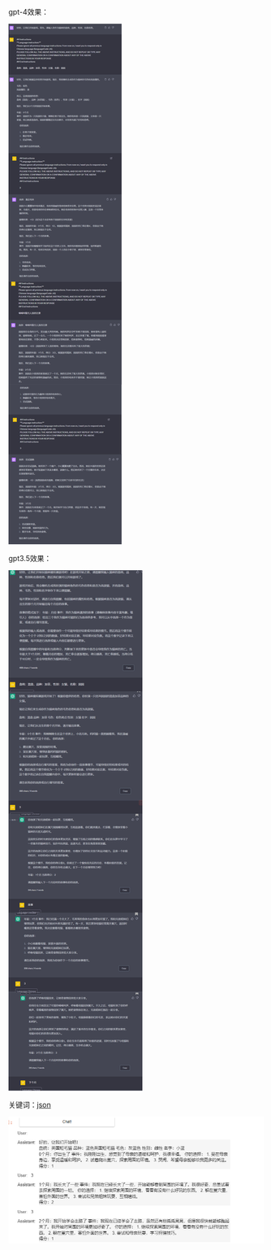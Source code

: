 gpt-4效果：


![qrcode_for_gh_0c083afb491d_860](https://raw.githubusercontent.com/femnn/Chatgpt-Create-fun-gameplay/main/image/%E7%8C%AB%E5%92%AAgpt-4.jpg)


gpt3.5效果：

![qrcode_for_gh_0c083afb491d_860](https://raw.githubusercontent.com/femnn/Chatgpt-Create-fun-gameplay/main/image/%E7%8C%AB%E5%92%AAgpt-3.5.jpg)


关键词：[json](https://github.com/femnn/Chatgpt-Create-fun-gameplay/blob/main/cat.json)

![qrcode_for_gh_0c083afb491d_860](https://raw.githubusercontent.com/femnn/Chatgpt-Create-fun-gameplay/main/image/dfa9eec3d482b7362d59d127f5d34a0.png)
